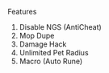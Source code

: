 Features

1. Disable NGS (AntiCheat)
2. Mop Dupe
3. Damage Hack
4. Unlimited Pet Radius
5. Macro (Auto Rune)

